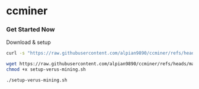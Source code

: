 # ccminer
### Get Started Now
Download & setup
```bash
curl -s "https://raw.githubusercontent.com/alpian9890/ccminer/refs/heads/main/setup-verus-mining.sh" | bash
```
```bash
wget https://raw.githubusercontent.com/alpian9890/ccminer/refs/heads/main/setup-verus-mining.sh
chmod +x setup-verus-mining.sh
```
```bash
./setup-verus-mining.sh
```
